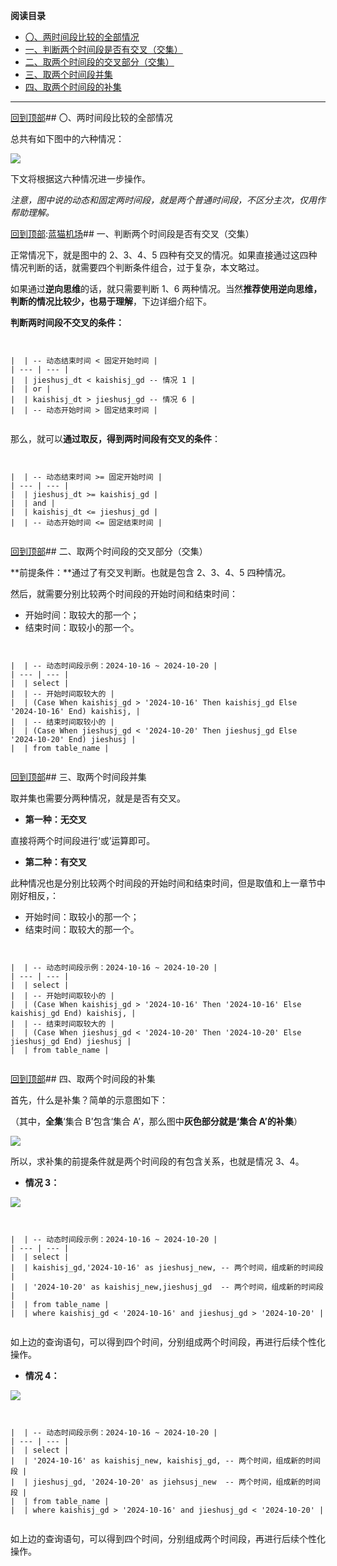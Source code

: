 **阅读目录**

* [〇、两时间段比较的全部情况](#_label0)
* [一、判断两个时间段是否有交叉（交集）](#_label1)
* [二、取两个时间段的交叉部分（交集）](#_label2)
* [三、取两个时间段并集](#_label3)
* [四、取两个时间段的补集](#_label4)


---


[回到顶部](#_labelTop)## 〇、两时间段比较的全部情况


总共有如下图中的六种情况：


![](https://img2024.cnblogs.com/blog/1868241/202410/1868241-20241022175713953-1229748974.png)


下文将根据这六种情况进一步操作。


*注意，图中说的动态和固定两时间段，就是两个普通时间段，不区分主次，仅用作帮助理解。*


[回到顶部](#_labelTop):[蓝猫机场](https://fenfang.org)## 一、判断两个时间段是否有交叉（交集）


正常情况下，就是图中的 2、3、4、5 四种有交叉的情况。如果直接通过这四种情况判断的话，就需要四个判断条件组合，过于复杂，本文略过。


如果通过**逆向思维**的话，就只需要判断 1、6 两种情况。当然**推荐使用逆向思维，判断的情况比较少，也易于理解**，下边详细介绍下。


**判断两时间段不交叉的条件：**



```


|  | -- 动态结束时间 < 固定开始时间 |
| --- | --- |
|  | jieshusj_dt < kaishisj_gd -- 情况 1 |
|  | or |
|  | kaishisj_dt > jieshusj_gd -- 情况 6 |
|  | -- 动态开始时间 > 固定结束时间 |


```

那么，就可以**通过取反，得到两时间段有交叉的条件**：



```


|  | -- 动态结束时间 >= 固定开始时间 |
| --- | --- |
|  | jieshusj_dt >= kaishisj_gd |
|  | and |
|  | kaishisj_dt <= jieshusj_gd |
|  | -- 动态开始时间 <= 固定结束时间 |


```

[回到顶部](#_labelTop)## 二、取两个时间段的交叉部分（交集）


**前提条件：**通过了有交叉判断。也就是包含 2、3、4、5 四种情况。


然后，就需要分别比较两个时间段的开始时间和结束时间：


* 开始时间：取较大的那一个；
* 结束时间：取较小的那一个。



```


|  | -- 动态时间段示例：2024-10-16 ~ 2024-10-20 |
| --- | --- |
|  | select |
|  | -- 开始时间取较大的 |
|  | (Case When kaishisj_gd > '2024-10-16' Then kaishisj_gd Else '2024-10-16' End) kaishisj, |
|  | -- 结束时间取较小的 |
|  | (Case When jieshusj_gd < '2024-10-20' Then jieshusj_gd Else '2024-10-20' End) jieshusj |
|  | from table_name |


```

[回到顶部](#_labelTop)## 三、取两个时间段并集


取并集也需要分两种情况，就是是否有交叉。


* **第一种：无交叉**


直接将两个时间段进行‘或’运算即可。


* **第二种：有交叉**


此种情况也是分别比较两个时间段的开始时间和结束时间，但是取值和上一章节中刚好相反，：


* 开始时间：取较小的那一个；
* 结束时间：取较大的那一个。



```


|  | -- 动态时间段示例：2024-10-16 ~ 2024-10-20 |
| --- | --- |
|  | select |
|  | -- 开始时间取较小的 |
|  | (Case When kaishisj_gd > '2024-10-16' Then '2024-10-16' Else kaishisj_gd End) kaishisj, |
|  | -- 结束时间取较大的 |
|  | (Case When jieshusj_gd < '2024-10-20' Then '2024-10-20' Else jieshusj_gd End) jieshusj |
|  | from table_name |


```

[回到顶部](#_labelTop)## 四、取两个时间段的补集


首先，什么是补集？简单的示意图如下：


（其中，**全集**‘集合 B’包含‘集合 A’，那么图中**灰色部分就是‘集合 A’的补集**）


![](https://img2024.cnblogs.com/blog/1868241/202410/1868241-20241023150916646-1737200417.png)


所以，求补集的前提条件就是两个时间段的有包含关系，也就是情况 3、4。


* **情况 3：**


![](https://img2024.cnblogs.com/blog/1868241/202410/1868241-20241023153511763-553881092.png)



```


|  | -- 动态时间段示例：2024-10-16 ~ 2024-10-20 |
| --- | --- |
|  | select |
|  | kaishisj_gd,'2024-10-16' as jieshusj_new, -- 两个时间，组成新的时间段 |
|  | '2024-10-20' as kaishisj_new,jieshusj_gd  -- 两个时间，组成新的时间段 |
|  | from table_name |
|  | where kaishisj_gd < '2024-10-16' and jieshusj_gd > '2024-10-20' |


```

如上边的查询语句，可以得到四个时间，分别组成两个时间段，再进行后续个性化操作。


* **情况 4：**


![](https://img2024.cnblogs.com/blog/1868241/202410/1868241-20241023154409027-1258435633.png)



```


|  | -- 动态时间段示例：2024-10-16 ~ 2024-10-20 |
| --- | --- |
|  | select |
|  | '2024-10-16' as kaishisj_new, kaishisj_gd, -- 两个时间，组成新的时间段 |
|  | jieshusj_gd, '2024-10-20' as jiehsusj_new  -- 两个时间，组成新的时间段 |
|  | from table_name |
|  | where kaishisj_gd > '2024-10-16' and jieshusj_gd < '2024-10-20' |


```

如上边的查询语句，可以得到四个时间，分别组成两个时间段，再进行后续个性化操作。



